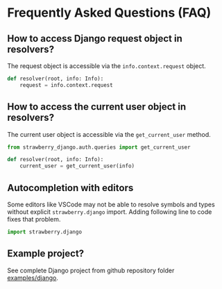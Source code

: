 # Frequently Asked Questions (FAQ)

## How to access Django request object in resolvers?

The request object is accessible via the `info.context.request` object.

```python
def resolver(root, info: Info):
    request = info.context.request
```

## How to access the current user object in resolvers?

The current user object is accessible via the `get_current_user` method.

```python
from strawberry_django.auth.queries import get_current_user

def resolver(root, info: Info):
    current_user = get_current_user(info)
```

## Autocompletion with editors

Some editors like VSCode may not be able to resolve symbols and types without explicit `strawberry.django` import. Adding following line to code fixes that problem.

```python
import strawberry.django
```

## Example project?

See complete Django project from github repository folder [examples/django](https://github.com/strawberry-graphql/strawberry-graphql-django/tree/main/examples/django).
